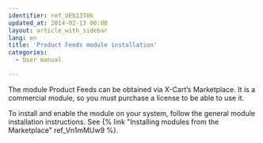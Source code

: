 ```yaml
---
identifier: ref_UEb13T0k
updated_at: 2014-02-13 00:00
layout: article_with_sidebar
lang: en
title: 'Product Feeds module installation'
categories:
  - User manual

---
```



The module Product Feeds can be obtained via X-Cart’s Marketplace. It is a commercial module, so you must purchase a license to be able to use it.

To install and enable the module on your system, follow the general module installation instructions. See {% link "Installing modules from the Marketplace" ref_Vn1mMUw9 %}.